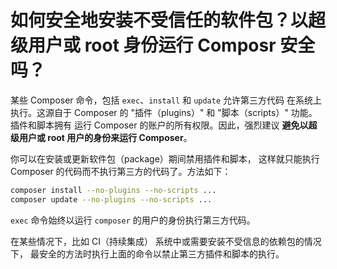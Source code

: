 # 如何安全地安装不受信任的软件包？以超级用户或 root 身份运行 Composr 安全吗？

某些 Composer 命令，包括 `exec`、`install` 和 `update` 允许第三方代码
在系统上执行。这源自于 Composer 的 "插件（plugins）" 和 "脚本（scripts）" 功能。插件和脚本拥有
运行 Composer 的账户的所有权限。因此，强烈建议 
**避免以超级用户或 root 用户的身份来运行 Composer**。

你可以在安装或更新软件包（package）期间禁用插件和脚本，
这样就只能执行 Composer 的代码而不执行第三方的代码了。方法如下：

```sh
composer install --no-plugins --no-scripts ...
composer update --no-plugins --no-scripts ...
```

`exec` 命令始终以运行 `composer` 的用户的身份执行第三方代码。

在某些情况下，比如 CI（持续集成） 系统中或需要安装不受信息的依赖包的情况下，
最安全的方法时执行上面的命令以禁止第三方插件和脚本的执行。
